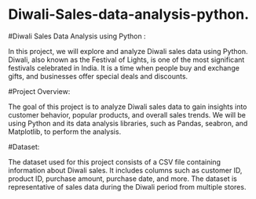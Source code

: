 # Diwali-Sales-data-analysis-python.
#Diwali Sales Data Analysis using Python :

In this project, we will explore and analyze Diwali sales data using Python. Diwali, also known as the Festival of Lights, is one of the most significant festivals celebrated in India. It is a time when people buy and exchange gifts, and businesses offer special deals and discounts.

#Project Overview:


The goal of this project is to analyze Diwali sales data to gain insights into customer behavior, popular products, and overall sales trends. We will be using Python and its data analysis libraries, such as Pandas, seabron, and Matplotlib, to perform the analysis.


#Dataset:


The dataset used for this project consists of a CSV file containing information about Diwali sales. It includes columns such as customer ID, product ID, purchase amount, purchase date, and more. The dataset is representative of sales data during the Diwali period from multiple stores.



